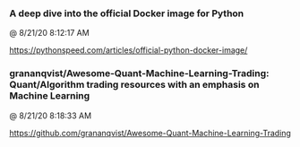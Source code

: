 ﻿

### A deep dive into the official Docker image for Python
@ 8/21/20 8:12:17 AM

https://pythonspeed.com/articles/official-python-docker-image/



### grananqvist/Awesome-Quant-Machine-Learning-Trading: Quant/Algorithm trading resources with an emphasis on Machine Learning
@ 8/21/20 8:18:33 AM

https://github.com/grananqvist/Awesome-Quant-Machine-Learning-Trading

